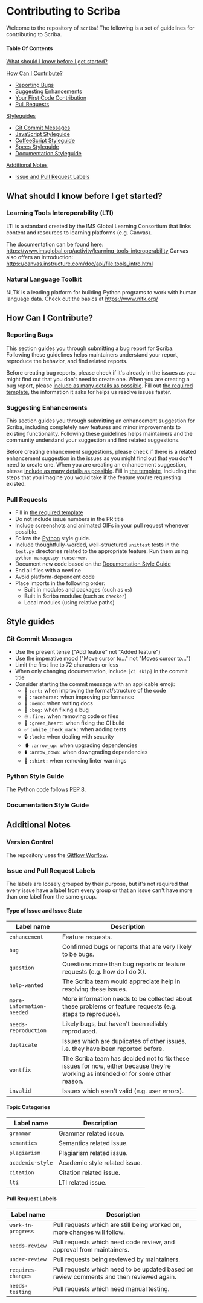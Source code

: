 # Contributing to Scriba

Welcome to the repository of `scriba`! The following is a set of guidelines for contributing to Scriba.

#### Table Of Contents

[What should I know before I get started?](#what-should-i-know-before-i-get-started)

[How Can I Contribute?](#how-can-i-contribute)
  * [Reporting Bugs](#reporting-bugs)
  * [Suggesting Enhancements](#suggesting-enhancements)
  * [Your First Code Contribution](#your-first-code-contribution)
  * [Pull Requests](#pull-requests)

[Styleguides](#styleguides)
  * [Git Commit Messages](#git-commit-messages)
  * [JavaScript Styleguide](#javascript-styleguide)
  * [CoffeeScript Styleguide](#coffeescript-styleguide)
  * [Specs Styleguide](#specs-styleguide)
  * [Documentation Styleguide](#documentation-styleguide)

[Additional Notes](#additional-notes)
  * [Issue and Pull Request Labels](#issue-and-pull-request-labels)

## What should I know before I get started?

### Learning Tools Interoperability (LTI)

LTI is a standard created by the IMS Global Learning Consortium that links content and resources to learning platforms (e.g. Canvas).

The documentation can be found here: https://www.imsglobal.org/activity/learning-tools-interoperability
Canvas also offers an introduction: https://canvas.instructure.com/doc/api/file.tools_intro.html

### Natural Language Toolkit

NLTK is a leading platform for building Python programs to work with human language data.
Check out the basics at https://www.nltk.org/

## How Can I Contribute?

### Reporting Bugs

This section guides you through submitting a bug report for Scriba. Following these guidelines helps maintainers understand your report, reproduce the behavior, and find related reports.

Before creating bug reports, please check if it's already in the issues as you might find out that you don't need to create one. When you are creating a bug report, please [include as many details as possible](#how-do-i-submit-a-good-bug-report). Fill out [the required template](ISSUE_TEMPLATE.md), the information it asks for helps us resolve issues faster.

### Suggesting Enhancements

This section guides you through submitting an enhancement suggestion for Scriba, including completely new features and minor improvements to existing functionality. Following these guidelines helps maintainers and the community understand your suggestion and find related suggestions.

Before creating enhancement suggestions, please check if there is a related enhancement suggestion in the issues as you might find out that you don't need to create one. When you are creating an enhancement suggestion, please [include as many details as possible](#how-do-i-submit-a-good-enhancement-suggestion). Fill in [the template](ISSUE_TEMPLATE.md), including the steps that you imagine you would take if the feature you're requesting existed.

### Pull Requests

* Fill in [the required template](PULL_REQUEST_TEMPLATE.md)
* Do not include issue numbers in the PR title
* Include screenshots and animated GIFs in your pull request whenever possible.
* Follow the [Python](#python-style-guide) style guide.
* Include thoughtfully-worded, well-structured `unittest` tests in the `test.py` directories related to the appropriate feature. Run them using `python manage.py runserver`.
* Document new code based on the [Documentation Style Guide](#documentation-style-guide)
* End all files with a newline
* Avoid platform-dependent code
* Place imports in the following order:
    * Built in modules and packages (such as `os`)
    * Built in Scriba modules (such as `checker`)
    * Local modules (using relative paths)

## Style guides

### Git Commit Messages

* Use the present tense ("Add feature" not "Added feature")
* Use the imperative mood ("Move cursor to..." not "Moves cursor to...")
* Limit the first line to 72 characters or less
* When only changing documentation, include `[ci skip]` in the commit title
* Consider starting the commit message with an applicable emoji:
    * :art: `:art:` when improving the format/structure of the code
    * :racehorse: `:racehorse:` when improving performance
    * :memo: `:memo:` when writing docs
    * :bug: `:bug:` when fixing a bug
    * :fire: `:fire:` when removing code or files
    * :green_heart: `:green_heart:` when fixing the CI build
    * :white_check_mark: `:white_check_mark:` when adding tests
    * :lock: `:lock:` when dealing with security
    * :arrow_up: `:arrow_up:` when upgrading dependencies
    * :arrow_down: `:arrow_down:` when downgrading dependencies
    * :shirt: `:shirt:` when removing linter warnings

### Python Style Guide

The Python code follows [PEP 8](https://www.python.org/dev/peps/pep-0008/).

### Documentation Style Guide

## Additional Notes

### Version Control

The repository uses the [Gitflow Worflow](https://www.atlassian.com/git/tutorials/comparing-workflows/gitflow-workflow).

### Issue and Pull Request Labels

The labels are loosely grouped by their purpose, but it's not required that every issue have a label from every group or that an issue can't have more than one label from the same group.

#### Type of Issue and Issue State

| Label name | Description |
| --- | --- |
| `enhancement` | Feature requests. |
| `bug` | Confirmed bugs or reports that are very likely to be bugs. |
| `question` | Questions more than bug reports or feature requests (e.g. how do I do X). |
| `help-wanted` | The Scriba team would appreciate help in resolving these issues. |
| `more-information-needed` | More information needs to be collected about these problems or feature requests (e.g. steps to reproduce). |
| `needs-reproduction` | Likely bugs, but haven't been reliably reproduced. |
| `duplicate` | Issues which are duplicates of other issues, i.e. they have been reported before. |
| `wontfix` | The Scriba team has decided not to fix these issues for now, either because they're working as intended or for some other reason. |
| `invalid` | Issues which aren't valid (e.g. user errors). |

#### Topic Categories

| Label name | Description |
| --- | --- |
| `grammar` | Grammar related issue. |
| `semantics` | Semantics related issue. |
| `plagiarism` | Plagiarism related issue. |
| `academic-style` | Academic style related issue. |
| `citation` | Citation related issue. |
| `lti` | LTI related issue. |

#### Pull Request Labels

| Label name | Description |
| --- | --- |
| `work-in-progress` | Pull requests which are still being worked on, more changes will follow. |
| `needs-review` | Pull requests which need code review, and approval from maintainers. |
| `under-review` | Pull requests being reviewed by maintainers. |
| `requires-changes` | Pull requests which need to be updated based on review comments and then reviewed again. |
| `needs-testing` | Pull requests which need manual testing. |
